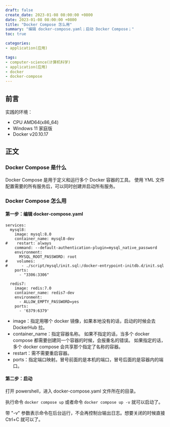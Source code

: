 ```yaml
---
draft: false
create_date: 2023-01-08 08:00:00 +0800
date: 2023-01-08 08:00:00 +0800
title: "Docker Compose 怎么用"
summary: "编辑 docker-compose.yaml；启动 Docker Compose；"
toc: true

categories:
- application(应用)

tags:
- computer-science(计算机科学)
- application(应用)
- docker
- docker-compose
---
```

## 前言

实践的环境：

- CPU AMD64(x86_64)
- Windows 11 家庭版
- Docker v20.10.17

## 正文

### Docker Compose 是什么

Docker Compose 是用于定义和运行多个 Docker 容器的工具。
使用 YML 文件配置需要的所有服务后，可以同时创建并启动所有服务。

### Docker Compose 怎么用

#### 第一步：编辑 docker-compose.yaml

```
services:
  mysql8:
    image: mysql:8.0
    container_name: mysql8-dev
#    restart: always
    command: --default-authentication-plugin=mysql_native_password
    environment:
      MYSQL_ROOT_PASSWORD: root
#    volumes:
#      - ./script/mysql/init.sql:/docker-entrypoint-initdb.d/init.sql
    ports:
      - "3306:3306"

  redis7:
    image: redis:7.0
    container_name: redis7-dev
    environment:
      - ALLOW_EMPTY_PASSWORD=yes
    ports:
      - '6379:6379'

```

- image：指定用哪个 docker 镜像，如果本地没有的话，启动的时候会去 DockerHub 拉。
- container_name：指定容器名称。
  如果不指定的话，当多个 docker compose 都需要创建同一个容器的时候，会报重名的错误。
  如果指定的话，多个 docker compose 会共享那个指定了名称的容器。
- restart：需不需要重启容器。
- ports：指定端口映射。冒号前面的是本机的端口，冒号后面的是容器内的端口。

#### 第二步：启动

打开 powershell，进入 docker-compose.yaml 文件所在的目录。

执行命令 `docker compose up` 或者命令 `docker compose up -v` 就可以启动了。

带 "-v" 参数表示命令在后台运行，不会再控制台输出日志。想要关闭的时候直接 Ctrl+C 就可以了。
